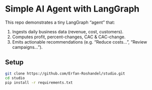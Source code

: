 # Simple AI Agent with LangGraph

This repo demonstrates a tiny LangGraph “agent” that:

1. Ingests daily business data (revenue, cost, customers).
2. Computes profit, percent-changes, CAC & CAC-change.
3. Emits actionable recommendations (e.g. “Reduce costs…”, “Review campaigns…”).

## Setup

```bash
git clone https://github.com/Erfan-Roshandel/studio.git
cd studio
pip install -r requirements.txt
